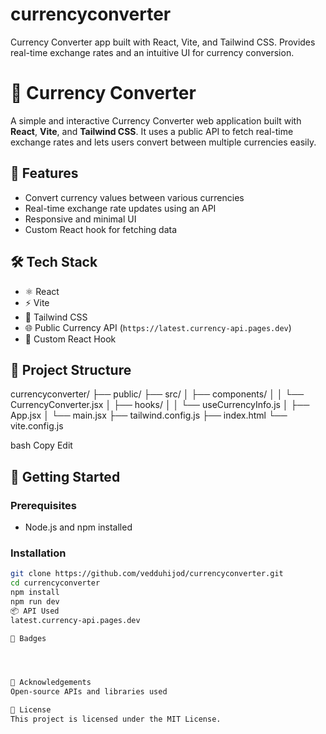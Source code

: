 # currencyconverter
Currency Converter app built with React, Vite, and Tailwind CSS. Provides real-time exchange rates and an intuitive UI for currency conversion.
# 💱 Currency Converter

A simple and interactive Currency Converter web application built with **React**, **Vite**, and **Tailwind CSS**. It uses a public API to fetch real-time exchange rates and lets users convert between multiple currencies easily.

## 🚀 Features

- Convert currency values between various currencies
- Real-time exchange rate updates using an API
- Responsive and minimal UI
- Custom React hook for fetching data

## 🛠️ Tech Stack

- ⚛️ React
- ⚡ Vite
- 🎨 Tailwind CSS
- 🌐 Public Currency API (`https://latest.currency-api.pages.dev`)
- 🧠 Custom React Hook

## 📂 Project Structure

currencyconverter/
├── public/
├── src/
│ ├── components/
│ │ └── CurrencyConverter.jsx
│ ├── hooks/
│ │ └── useCurrencyInfo.js
│ ├── App.jsx
│ └── main.jsx
├── tailwind.config.js
├── index.html
└── vite.config.js

bash
Copy
Edit

## 🚧 Getting Started

### Prerequisites

- Node.js and npm installed

### Installation

```bash
git clone https://github.com/vedduhijod/currencyconverter.git
cd currencyconverter
npm install
npm run dev
📦 API Used
latest.currency-api.pages.dev

📛 Badges




🙌 Acknowledgements
Open-source APIs and libraries used

📃 License
This project is licensed under the MIT License.
